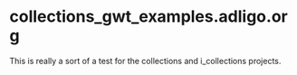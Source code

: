 # collections_gwt_examples.adligo.org
This is really a sort of a test for the collections and i_collections projects.
